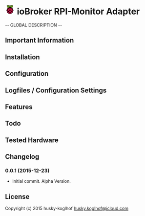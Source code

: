![Logo](admin/rpi-monitor.png)
ioBroker RPI-Monitor Adapter
==============

-- GLOBAL DESCRIPTION --

## Important Information

## Installation

## Configuration

## Logfiles / Configuration Settings

## Features

## Todo

## Tested Hardware

## Changelog

### 0.0.1 (2015-12-23)
 - Initial commit. Alpha Version.

## License

Copyright (c) 2015 husky-koglhof <husky.koglhof@icloud.com>
